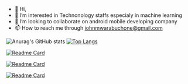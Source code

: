 - 👋 Hi,
- 👀 I’m interested in Technonology staffs especialy in machine learning 
- 💞️ I’m looking to collaborate on android mobile developing company
- 📫 How to reach me through johnmwarabuchone@gmail.com



![Anurag's GitHub stats](https://github-readme-stats.vercel.app/api?username=DevMwarabu&show_icons=true&theme=radical&count_private=true&hide=commits,contribs) [![Top Langs](https://github-readme-stats.vercel.app/api/top-langs/?username=DevMwarabu&langs_count=8&theme=radical)](https://github.com/anuraghazra/github-readme-stats)


[![Readme Card](https://github-readme-stats.vercel.app/api/pin/?username=DevMwarabu&repo=1000PlusMemes)](https://github.com/anuraghazra/github-readme-stats)


[![Readme Card](https://github-readme-stats.vercel.app/api/pin/?username=DevMwarabu&repo=Flory)](https://github.com/anuraghazra/github-readme-stats)



[![Readme Card](https://github-readme-stats.vercel.app/api/pin/?username=DevMwarabu&repo=UoK-Evaluation-Flutter)](https://github.com/anuraghazra/github-readme-stats)

